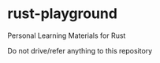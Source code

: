 # rust-playground
Personal Learning Materials for Rust

Do not drive/refer anything to this repository
